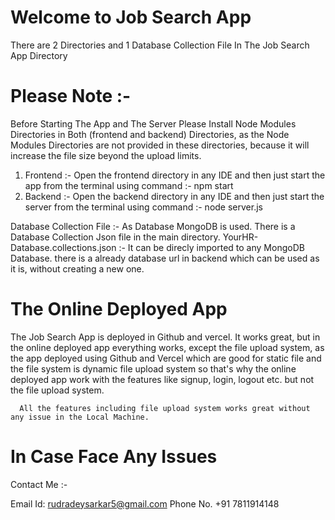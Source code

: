 # Welcome to Job Search App

There are 2 Directories and 1 Database Collection File In The Job Search App Directory

  # Please Note :-
  Before Starting The App and The Server Please Install Node Modules Directories in Both (frontend and backend) Directories,
  as the Node Modules Directories are not provided in these directories, because it will increase the file size beyond the upload limits.

 1. Frontend :-
Open the frontend directory in any IDE and then just start the app from the terminal using command :-
     npm start
 2. Backend :-
 Open the backend directory in any IDE and then just start the server from the terminal using command :-
    node server.js
   
Database Collection File :-
 As Database MongoDB is used.
  There is a Database Collection Json file in the main directory.
  YourHR-Database.collections.json :- It can be direcly imported to any MongoDB Database. there is a already database url in backend which can be used as it is, without creating a new one. 

# The Online Deployed App 
The Job Search App is deployed in Github and vercel.
It works great, but in the online deployed app everything works, except the file upload system, as the app deployed using Github and Vercel which are good for static file and the file system is dynamic file upload system so that's why the online deployed app work with the features like signup, login, logout etc. but not the file upload system. 
      
      All the features including file upload system works great without any issue in the Local Machine.



# In Case Face Any Issues

Contact Me :-

Email Id: rudradeysarkar5@gmail.com
Phone No. +91 7811914148